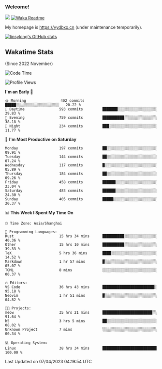 ### Welcome!

![](https://visitor-badge.glitch.me/badge?page_id=linsyking.linsyking)
[![Waka Readme](https://github.com/linsyking/linsyking/actions/workflows/waka-readme.yml/badge.svg)](https://github.com/linsyking/linsyking/actions/workflows/waka-readme.yml)

My homepage is <https://yydbxx.cn> (under maintenance temporarily).

[![linsyking's GitHub stats](https://github-readme-stats.vercel.app/api?username=linsyking&show_icons=true&theme=onedark)](https://github.com/anuraghazra/github-readme-stats)

## Wakatime Stats

(Since 2022 November)

<!--START_SECTION:waka-->
![Code Time](http://img.shields.io/badge/Code%20Time-280%20hrs%2012%20mins-blue)

![Profile Views](http://img.shields.io/badge/Profile%20Views-25-blue)

**I'm an Early 🐤** 

```text
🌞 Morning                402 commits         █████░░░░░░░░░░░░░░░░░░░░   20.22 % 
🌆 Daytime                593 commits         ███████░░░░░░░░░░░░░░░░░░   29.83 % 
🌃 Evening                759 commits         ██████████░░░░░░░░░░░░░░░   38.18 % 
🌙 Night                  234 commits         ███░░░░░░░░░░░░░░░░░░░░░░   11.77 % 
```
📅 **I'm Most Productive on Saturday** 

```text
Monday                   197 commits         ██░░░░░░░░░░░░░░░░░░░░░░░   09.91 % 
Tuesday                  144 commits         ██░░░░░░░░░░░░░░░░░░░░░░░   07.24 % 
Wednesday                117 commits         █░░░░░░░░░░░░░░░░░░░░░░░░   05.89 % 
Thursday                 184 commits         ██░░░░░░░░░░░░░░░░░░░░░░░   09.26 % 
Friday                   458 commits         ██████░░░░░░░░░░░░░░░░░░░   23.04 % 
Saturday                 483 commits         ██████░░░░░░░░░░░░░░░░░░░   24.30 % 
Sunday                   405 commits         █████░░░░░░░░░░░░░░░░░░░░   20.37 % 
```


📊 **This Week I Spent My Time On** 

```text
🕑︎ Time Zone: Asia/Shanghai

💬 Programming Languages: 
Rust                     15 hrs 34 mins      ██████████░░░░░░░░░░░░░░░   40.36 % 
Other                    15 hrs 10 mins      ██████████░░░░░░░░░░░░░░░   39.33 % 
TeX                      5 hrs 36 mins       ████░░░░░░░░░░░░░░░░░░░░░   14.52 % 
Markdown                 1 hr 57 mins        █░░░░░░░░░░░░░░░░░░░░░░░░   05.07 % 
TOML                     8 mins              ░░░░░░░░░░░░░░░░░░░░░░░░░   00.37 % 

🔥 Editors: 
VS Code                  36 hrs 43 mins      ████████████████████████░   95.18 % 
Neovim                   1 hr 51 mins        █░░░░░░░░░░░░░░░░░░░░░░░░   04.82 % 

🐱‍💻 Projects: 
meow                     35 hrs 21 mins      ███████████████████████░░   91.64 % 
h5                       3 hrs 5 mins        ██░░░░░░░░░░░░░░░░░░░░░░░   08.02 % 
Unknown Project          7 mins              ░░░░░░░░░░░░░░░░░░░░░░░░░   00.34 % 

💻 Operating System: 
Linux                    38 hrs 34 mins      █████████████████████████   100.00 % 
```


 Last Updated on 07/04/2023 04:19:54 UTC
<!--END_SECTION:waka-->
